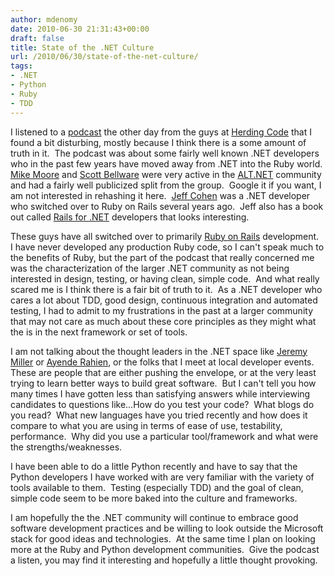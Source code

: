 ```yaml
---
author: mdenomy
date: 2010-06-30 21:31:43+00:00
draft: false
title: State of the .NET Culture
url: /2010/06/30/state-of-the-net-culture/
tags:
- .NET
- Python
- Ruby
- TDD
---
```


I listened to a [podcast](http://herdingcode.com/?p=256) the other day from the guys at [Herding Code](http://herdingcode.com) that I found a bit disturbing, mostly because I think there is a some amount of truth in it.  The podcast was about some fairly well known .NET developers who in the past few years have moved away from .NET into the Ruby world.  [Mike Moore](http://blowmage.com/) and [Scott Bellware](http://ampgt.com/) were very active in the [ALT.NET](http://altdotnet.org/) community and had a fairly well publicized split from the group.  Google it if you want, I am not interested in rehashing it here.  [Jeff Cohen](http://www.jeffcohenonline.com/) was a .NET developer who switched over to Ruby on Rails several years ago.  Jeff also has a book out called [Rails for .NET](http://www.pragprog.com/titles/cerailn/rails-for-dot-net-developers) developers that looks interesting.

These guys have all switched over to primarily [Ruby on Rails](http://rubyonrails.org/) development.  I have never developed any production Ruby code, so I can't speak much to the benefits of Ruby, but the part of the podcast that really concerned me was the characterization of the larger .NET community as not being interested in design, testing, or having clean, simple code.  And what really scared me is I think there is a fair bit of truth to it.  As a .NET developer who cares a lot about TDD, good design, continuous integration and automated testing, I had to admit to my frustrations in the past at a larger community that may not care as much about these core principles as they might what the is in the next framework or set of tools.

I am not talking about the thought leaders in the .NET space like [Jeremy Miller](http://codebetter.com/blogs/jeremy.miller/) or [Ayende Rahien](http://ayende.com/blog/), or the folks that I meet at local developer events.  These are people that are either pushing the envelope, or at the very least trying to learn better ways to build great software.  But I can't tell you how many times I have gotten less than satisfying answers while interviewing candidates to questions like...How do you test your code?  What blogs do you read?  What new languages have you tried recently and how does it compare to what you are using in terms of ease of use, testability, performance.  Why did you use a particular tool/framework and what were the strengths/weaknesses.

I have been able to do a little Python recently and have to say that the Python developers I have worked with are very familiar with the variety of tools available to them.  Testing (especially TDD) and the goal of clean, simple code seem to be more baked into the culture and frameworks.

I am hopefully the the .NET community will continue to embrace good software development practices and be willing to look outside the Microsoft stack for good ideas and technologies.  At the same time I plan on looking more at the Ruby and Python development communities.  Give the podcast a listen, you may find it interesting and hopefully a little thought provoking.
